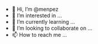 - 👋 Hi, I’m @menpez
- 👀 I’m interested in ...
- 🌱 I’m currently learning ...
- 💞️ I’m looking to collaborate on ...
- 📫 How to reach me ...

<!---
menpez/menpez is a ✨ special ✨ repository because its `README.md` (this file) appears on your GitHub profile.
You can click the Preview link to take a look at your changes.
--->
